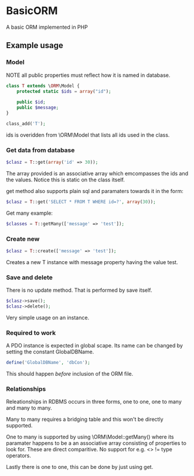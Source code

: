 BasicORM
========

A basic ORM implemented in PHP

Example usage
----------

### Model

NOTE all public properties must reflect how it is named in database.

```php
class T extends \ORM\Model {
    protected static $ids = array("id");
    
    public $id;
    public $message;
}

class_add('T');
```

ids is overidden from \ORM\Model that lists all ids used in the class.

### Get data from database

```php
$clasz = T::get(array('id' => 30));
```
The array provided is an associative array which emcompasses the ids and the values.
Notice this is static on the class itself.

get method also supports plain sql and paramaters towards it in the form:
```php
$clasz = T::get('SELECT * FROM T WHERE id=?', array(30));
```

Get many example:
```php
$classes = T::getMany(['message' => 'test']);
```

### Create new

```php
$clasz = T::create(['message' => 'test']);
```
Creates a new T instance with message property having the value test.

### Save and delete

There is no update method. That is performed by save itself.

```php
$clasz->save();
$clasz->delete();
```
Very simple usage on an instance.

### Required to work
A PDO instance is expected in global scape.
Its name can be changed by setting the constant GlobalDBName.
```php
define('GlobalDBName', 'dbCon');
```
This should happen _before_ inclusion of the ORM file.

### Relationships
Releationships in RDBMS occurs in three forms, one to one, one to many and many to many.

Many to many requires a bridging table and this won't be directly supported.

One to many is supported by using \ORM\Model::getMany() where its paramater happens to be a an associative array consisting of properties to look for.
These are direct comparitive. No support for e.g. <> != type operators.

Lastly there is one to one, this can be done by just using get.

